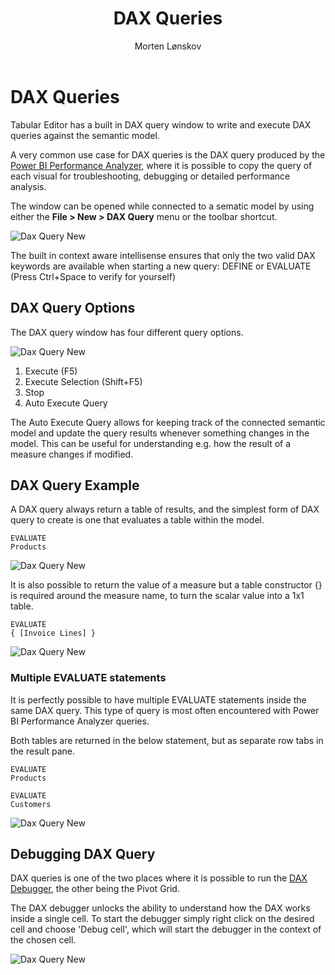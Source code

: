 ﻿---
uid: dax-query
title: DAX Queries
author: Morten Lønskov
updated: 2023-11-09
applies_to:
  editions:
    - edition: Desktop
    - edition: Business
    - edition: Enterprise
---
# DAX Queries

Tabular Editor has a built in DAX query window to write and execute DAX queries against the semantic model.  

A very common use case for DAX queries is the DAX query produced by the [Power BI Performance Analyzer](https://www.sqlbi.com/articles/introducing-the-power-bi-performance-analyzer/), where it is possible to copy the query of each visual for troubleshooting, debugging or detailed performance analysis. 

The window can be opened while connected to a sematic model by using either the **File > New > DAX Query** menu or the toolbar shortcut.

![Dax Query New](~/images/features/dax_query_window/create_new_dax_query.png)

The built in context aware intellisense ensures that only the two valid DAX keywords are available when starting a new query: DEFINE or EVALUATE (Press Ctrl+Space to verify for yourself)

## DAX Query Options

The DAX query window has four different query options.

![Dax Query New](~/images/features/dax_query_window/dax_query_toolbar.png)


1. Execute (F5)
2. Execute Selection (Shift+F5)
3. Stop 
4. Auto Execute Query

The Auto Execute Query allows for keeping track of the connected semantic model and update the query results whenever something changes in the model. This can be useful for understanding e.g. how the result of a measure changes if modified. 

## DAX Query Example

A DAX query always return a table of results, and the simplest form of DAX query to create is one that evaluates a table within the model.

```DAX
EVALUATE
Products
```
![Dax Query New](~/images/features/dax_query_window/evaluate_table.png)

It is also possible to return the value of a measure but a table constructor {} is required around the measure name, to turn the scalar value into a 1x1 table.


```DAX
EVALUATE
{ [Invoice Lines] }
```
![Dax Query New](~/images/features/dax_query_window/evaluate_measusre.png)

### Multiple EVALUATE statements
It is perfectly possible to have multiple EVALUATE statements inside the same DAX query. This type of query is most often encountered with Power BI Performance Analyzer queries.

Both tables are returned in the below statement, but as separate row tabs in the result pane.

```DAX
EVALUATE
Products

EVALUATE
Customers
```

![Dax Query New](~/images/features/dax_query_window/multiple_evaluate_table.png)

## Debugging DAX Query
DAX queries is one of the two places where it is possible to run the [DAX Debugger](xrefid:dax-debugger), the other being the Pivot Grid.

The DAX debugger unlocks the ability to understand how the DAX works inside a single cell. To start the debugger simply right click on the desired cell and choose 'Debug cell', which will start the debugger in the context of the chosen cell. 

![Dax Query New](~/images/features/dax_query_window/dax_query_open_dax_debugger.gif)

